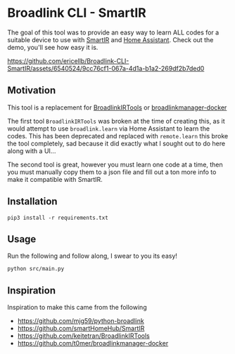 # Broadlink CLI - SmartIR

The goal of this tool was to provide an easy way to learn ALL codes for a suitable device to use with [SmartIR](https://github.com/smartHomeHub/SmartIR) and [Home Assistant](https://www.home-assistant.io/). Check out the demo, you'll see how easy it is.

https://github.com/ericellb/Broadlink-CLI-SmartIR/assets/6540524/9cc76cf1-067a-4d1a-b1a2-269df2b7ded0

## Motivation

This tool is a replacement for [BroadlinkIRTools](https://github.com/keitetran/BroadlinkIRTools) or [broadlinkmanager-docker](https://github.com/t0mer/broadlinkmanager-docker) 

The first tool `BroadlinkIRTools` was broken at the time of creating this, as it would attempt to use `broadlink.learn` via Home Assistant to learn the codes. This has been deprecated and replaced with `remote.learn` this broke the tool completely, sad because it did exactly what I sought out to do here along with a UI...

The second tool is great, however you must learn one code at a time, then you must manually copy them to a json file and fill out a ton more info to make it compatible with SmartIR.


## Installation

```
pip3 install -r requirements.txt
```

## Usage

Run the following and follow along, I swear to you its easy!

```
python src/main.py
```

## Inspiration

Inspiration to make this came from the following
- https://github.com/mjg59/python-broadlink
- https://github.com/smartHomeHub/SmartIR
- https://github.com/keitetran/BroadlinkIRTools
- https://github.com/t0mer/broadlinkmanager-docker
